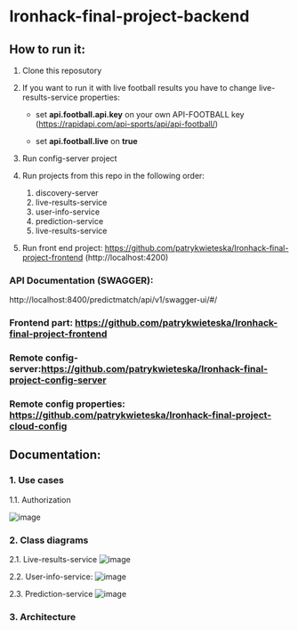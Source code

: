 # Ironhack-final-project-backend
## How to run it:
1. Clone this reposutory
2. If you want to run it with live football results you have to change live-results-service properties:
	
	* set **api.football.api.key** on your own API-FOOTBALL key (https://rapidapi.com/api-sports/api/api-football/)
	
	* set **api.football.live** on **true**

3. Run config-server project
4. Run projects from this repo in the following order:
	
	1. discovery-server
	2. live-results-service
	3. user-info-service
	4. prediction-service
	5. live-results-service

5. Run front end project: https://github.com/patrykwieteska/Ironhack-final-project-frontend (http://localhost:4200)

### API Documentation (SWAGGER):
http://localhost:8400/predictmatch/api/v1/swagger-ui/#/

### Frontend part: https://github.com/patrykwieteska/Ironhack-final-project-frontend
### Remote config-server:https://github.com/patrykwieteska/Ironhack-final-project-config-server
### Remote config properties: https://github.com/patrykwieteska/Ironhack-final-project-cloud-config


## Documentation:


### 1. Use cases
1.1. Authorization

![image](https://user-images.githubusercontent.com/44143107/146634768-978b2114-5a43-4bf2-8b97-cfbd4c62afdf.png)




### 2. Class diagrams

2.1. Live-results-service
 ![image](https://user-images.githubusercontent.com/44143107/146634720-1c81e614-2314-475d-a4bc-bc4223716300.png)
 
2.2. User-info-service:
![image](https://user-images.githubusercontent.com/44143107/146634749-5be36bc6-3860-4844-b844-f61d7ca16717.png)


2.3. Prediction-service
![image](https://user-images.githubusercontent.com/44143107/146634741-01b5e6a8-2671-4ced-a3eb-70119dc4e643.png)


### 3. Architecture



  
  
